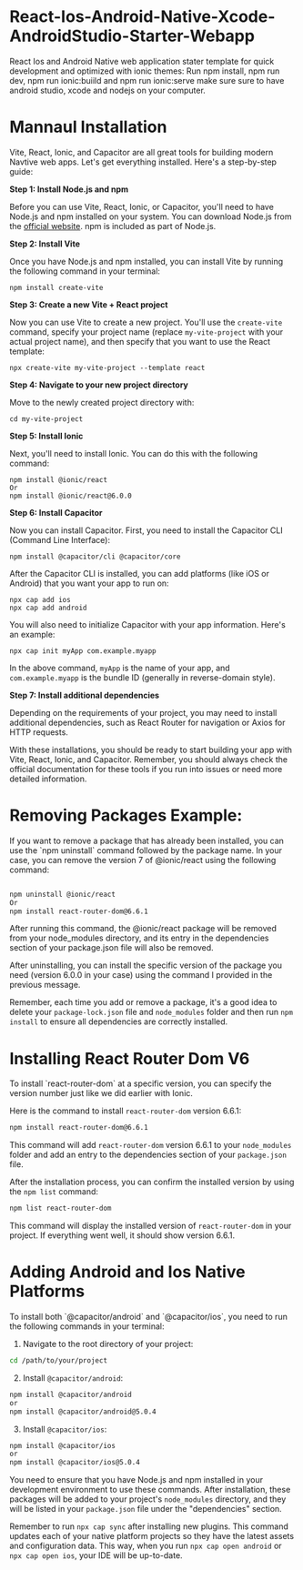 # React-Ios-Android-Native-Xcode-AndroidStudio-Starter-Webapp
React Ios and Android Native web application stater template for quick development and optimized with ionic themes: Run npm install, npm run dev, npm run ionic:buiild and npm run ionic:serve make sure sure to have android studio, xcode and nodejs on your computer.

<h1>Mannaul Installation</h1>

 Vite, React, Ionic, and Capacitor are all great tools for building modern Navtive web apps. Let's get everything installed. Here's a step-by-step guide:

**Step 1: Install Node.js and npm**

Before you can use Vite, React, Ionic, or Capacitor, you'll need to have Node.js and npm installed on your system. You can download Node.js from the [official website](https://nodejs.org/). npm is included as part of Node.js.

**Step 2: Install Vite**

Once you have Node.js and npm installed, you can install Vite by running the following command in your terminal:

```
npm install create-vite
```

**Step 3: Create a new Vite + React project**

Now you can use Vite to create a new project. You'll use the `create-vite` command, specify your project name (replace `my-vite-project` with your actual project name), and then specify that you want to use the React template:

```
npx create-vite my-vite-project --template react
```

**Step 4: Navigate to your new project directory**

Move to the newly created project directory with:

```
cd my-vite-project
```

**Step 5: Install Ionic**

Next, you'll need to install Ionic. You can do this with the following command:

```
npm install @ionic/react
Or
npm install @ionic/react@6.0.0

```

**Step 6: Install Capacitor**

Now you can install Capacitor. First, you need to install the Capacitor CLI (Command Line Interface):

```
npm install @capacitor/cli @capacitor/core
```

After the Capacitor CLI is installed, you can add platforms (like iOS or Android) that you want your app to run on:

```
npx cap add ios
npx cap add android
```

You will also need to initialize Capacitor with your app information. Here's an example:

```
npx cap init myApp com.example.myapp
```

In the above command, `myApp` is the name of your app, and `com.example.myapp` is the bundle ID (generally in reverse-domain style).

**Step 7: Install additional dependencies**

Depending on the requirements of your project, you may need to install additional dependencies, such as React Router for navigation or Axios for HTTP requests.

With these installations, you should be ready to start building your app with Vite, React, Ionic, and Capacitor. Remember, you should always check the official documentation for these tools if you run into issues or need more detailed information.


<h1>Removing Packages Example:</h1>
If you want to remove a package that has already been installed, you can use the `npm uninstall` command followed by the package name. In your case, you can remove the version 7 of @ionic/react using the following command:

```bash

npm uninstall @ionic/react
Or
npm install react-router-dom@6.6.1

```

After running this command, the @ionic/react package will be removed from your node_modules directory, and its entry in the dependencies section of your package.json file will also be removed.

After uninstalling, you can install the specific version of the package you need (version 6.0.0 in your case) using the command I provided in the previous message.

Remember, each time you add or remove a package, it's a good idea to delete your `package-lock.json` file and `node_modules` folder and then run `npm install` to ensure all dependencies are correctly installed.

<h1> Installing React Router Dom V6 </h1>
To install `react-router-dom` at a specific version, you can specify the version number just like we did earlier with Ionic. 

Here is the command to install `react-router-dom` version 6.6.1:

```bash
npm install react-router-dom@6.6.1
```

This command will add `react-router-dom` version 6.6.1 to your `node_modules` folder and add an entry to the dependencies section of your `package.json` file.

After the installation process, you can confirm the installed version by using the `npm list` command:

```bash
npm list react-router-dom
```

This command will display the installed version of `react-router-dom` in your project. If everything went well, it should show version 6.6.1.


<h1>Adding Android and Ios Native Platforms</h1>
To install both `@capacitor/android` and `@capacitor/ios`, you need to run the following commands in your terminal:

1. Navigate to the root directory of your project:

```bash
cd /path/to/your/project
```

2. Install `@capacitor/android`:

```bash
npm install @capacitor/android
or
npm install @capacitor/android@5.0.4

```

3. Install `@capacitor/ios`:

```bash
npm install @capacitor/ios
or
npm install @capacitor/ios@5.0.4

```

You need to ensure that you have Node.js and npm installed in your development environment to use these commands. After installation, these packages will be added to your project's `node_modules` directory, and they will be listed in your `package.json` file under the "dependencies" section.

Remember to run `npx cap sync` after installing new plugins. This command updates each of your native platform projects so they have the latest assets and configuration data. This way, when you run `npx cap open android` or `npx cap open ios`, your IDE will be up-to-date.

